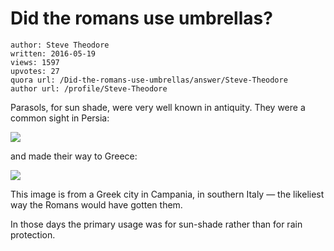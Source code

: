 # Did the romans use umbrellas?

	author: Steve Theodore
	written: 2016-05-19
	views: 1597
	upvotes: 27
	quora url: /Did-the-romans-use-umbrellas/answer/Steve-Theodore
	author url: /profile/Steve-Theodore


Parasols, for sun shade, were very well known in antiquity. They were a common sight in Persia:

![](https://qph.fs.quoracdn.net/main-qimg-dfed5d284ec3a076832e490d8d47805d-c)

and made their way to Greece:

![](https://qph.fs.quoracdn.net/main-qimg-f8cc1a6f27068fa0bf9d1f4a32453678-c)

This image is from a Greek city in Campania, in southern Italy — the likeliest way the Romans would have gotten them.

In those days the primary usage was for sun-shade rather than for rain protection.

